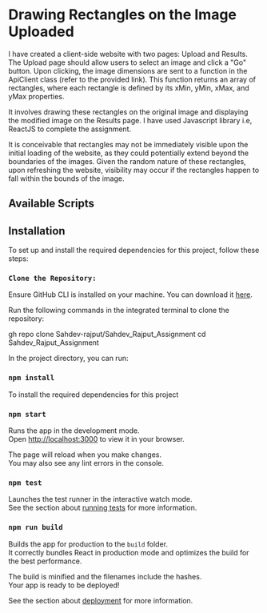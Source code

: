 # Drawing Rectangles on the Image Uploaded

I have created a client-side website with two pages: Upload and Results. The Upload page should allow users to select an image and click a "Go" button. Upon clicking, the image dimensions are sent to a function in the ApiClient class (refer to the provided link). This function returns an array of rectangles, where each rectangle is defined by its xMin, yMin, xMax, and yMax properties.

It involves drawing these rectangles on the original image and displaying the modified image on the Results page. I have used Javascript library i.e, ReactJS to complete the assignment. 

It is conceivable that rectangles may not be immediately visible upon the initial loading of the website, as they could potentially extend beyond the boundaries of the images. Given the random nature of these rectangles, upon refreshing the website, visibility may occur if the rectangles happen to fall within the bounds of the image.

## Available Scripts

## Installation

To set up and install the required dependencies for this project, follow these steps:

### `Clone the Repository:`
Ensure GitHub CLI is installed on your machine. You can download it [here](https://github.com/cli/cli/releases).

Run the following commands in the integrated terminal to clone the repository:

gh repo clone Sahdev-rajput/Sahdev_Rajput_Assignment
cd Sahdev_Rajput_Assignment



In the project directory, you can run:

### `npm install`
To install the required dependencies for this project


### `npm start`

Runs the app in the development mode.\
Open [http://localhost:3000](http://localhost:3000) to view it in your browser.

The page will reload when you make changes.\
You may also see any lint errors in the console.

### `npm test`

Launches the test runner in the interactive watch mode.\
See the section about [running tests](https://facebook.github.io/create-react-app/docs/running-tests) for more information.

### `npm run build`

Builds the app for production to the `build` folder.\
It correctly bundles React in production mode and optimizes the build for the best performance.

The build is minified and the filenames include the hashes.\
Your app is ready to be deployed!

See the section about [deployment](https://facebook.github.io/create-react-app/docs/deployment) for more information.



